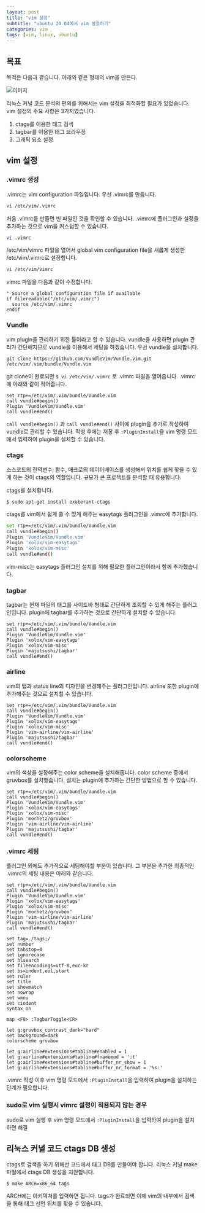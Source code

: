 ```yaml
---
layout: post
title: "vim 설정"
subtitle: "ubuntu 20.04에서 vim 설정하기"
categories: vim
tags: [vim, linux, ubuntu]
---
```




## 목표

목적은 다음과 같습니다. 아래와 같은 형태의 vim을 만든다.

![이미지](https://pbs.twimg.com/media/E5lhcCfVUAMWzQO?format=jpg&name=medium)



리눅스 커널 코드 분석의 편의를 위해서는 vim 설정을 최적화할 필요가 있었습니다.
vim 설정의 주요 사항은 3가지였습니다.

1. ctags를 이용한 태그 검색
2. tagbar를 이용한 태그 브라우징
3. 그래픽 요소 설정




## vim 설정

### .vimrc 생성

.vimrc는 vim configuration 파일입니다.
우선 .vimrc를 만듭니다.

```bash
vi /etc/vim/.vimrc
```

처음 .vimrc를 만들면 빈 파일인 것을 확인할 수 있습니다.
.vimrc에 플러그인과 설정을 추가하는 것으로 vim을 커스텀할 수 있습니다.

```bash
vi .vimrc
```

/etc/vim/vimrc 파일을 열어서 global vim configuration file을 새롭게 생성한 /etc/vim/.vimrc로 설정합니다.
```bash
vi /etc/vim/vimrc
```

vimrc 파일을 다음과 같이 수정합니다.

```
" Source a global configuration file if available
if filereadable("/etc/vim/.vimrc")
  source /etc/vim/.vimrc
endif
```

### Vundle

vim plugin을 관리하기 위한 툴이라고 할 수 있습니다.
vundle을 사용하면 plugin 관리가 간단해지므로 vundle을 이용해서 세팅을 하겠습니다.
우선 vundle을 설치합니다.

```
git clone https://github.com/VundleVim/Vundle.vim.git /etc/vim/.vim/bundle/Vundle.vim
```

git clone이 완료되면 `$ vi /etc/vim/.vimrc` 로 .vimrc 파일을 열어줍니다.
.vimrc에 아래와 같이 적어줍니다.

``` shell
set rtp+=/etc/vim/.vim/bundle/Vundle.vim
call vundle#begin()
Plugin 'VundleVim/Vundle.vim'
call vundle#end()
```

`call vundle#begin()` 과 `call vundle#end()` 사이에 plugin을 추가로 작성하여 vundle로 관리할 수 있습니다.
작성 후에는 저장 후 `:PluginInstall`을 vim 명령 모드에서 입력하여 plugin을 설치할 수 있습니다.




### ctags

소스코드의 전역변수, 함수, 매크로의 데이터베이스를 생성해서 위치를 쉽게 찾을 수 있게 하는 것이 ctags의 역할입니다. 규모가 큰 프로젝트를 분석할 때 유용합니다.

ctags를 설치합니다.

```
$ sudo apt-get install exuberant-ctags
```

ctags를 vim에서 쉽게 쓸 수 있게 해주는 easytags 플러그인을 .vimrc에 추가합니다.

```bash
set rtp+=/etc/vim/.vim/bundle/Vundle.vim
call vundle#begin()
Plugin 'VundleVim/Vundle.vim'
Plugin 'xolox/vim-easytags'
Plugin 'xolox/vim-misc'
call vundle#end()
```

vim-misc는 easytags 플러그인 설치를 위해 필요한 플러그인이라서 함께 추가했습니다.




### tagbar

tagbar는 현재 파일의 태그를 사이드바 형태로 간단하게 조회할 수 있게 해주는 플러그인입니다.
plugin에 tagbar를 추가하는 것으로 간단하게 설치할 수 있습니다.

```shell
set rtp+=/etc/vim/.vim/bundle/Vundle.vim
call vundle#begin()
Plugin 'VundleVim/Vundle.vim'
Plugin 'xolox/vim-easytags'
Plugin 'xolox/vim-misc'
Plugin 'majutsushi/tagbar'
call vundle#end()
```




### airline

vim의 탭과 status line의 디자인을 변경해주는 플러그인입니다.
airline 또한 plugin에 추가해주는 것으로 설치할 수 있습니다.

```shell
set rtp+=/etc/vim/.vim/bundle/Vundle.vim
call vundle#begin()
Plugin 'VundleVim/Vundle.vim'
Plugin 'xolox/vim-easytags'
Plugin 'xolox/vim-misc'
Plugin 'vim-airline/vim-airline'
Plugin 'majutsushi/tagbar'
call vundle#end()
```




### colorscheme

vim의 색상을 설정해주는 color scheme을 설치해줍니다.
color scheme 중에서 gruvbox를 설치했습니다. 설치는 plugin에 추가하는 간단한 방법으로 할 수 있습니다.

```shell
set rtp+=/etc/vim/.vim/bundle/Vundle.vim
call vundle#begin()
Plugin 'VundleVim/Vundle.vim'
Plugin 'xolox/vim-easytags'
Plugin 'xolox/vim-misc'
Plugin 'morhetz/gruvbox'
Plugin 'vim-airline/vim-airline'
Plugin 'majutsushi/tagbar'
call vundle#end()
```




### .vimrc 세팅

플러그인 외에도 추가적으로 세팅해야할 부분이 있습니다.
그 부분을 추가한 최종적인 .vimrc의 세팅 내용은 아래와 같습니다.

```shell
set rtp+=/etc/vim/.vim/bundle/Vundle.vim
call vundle#begin()
Plugin 'VundleVim/Vundle.vim' 
Plugin 'xolox/vim-easytags'
Plugin 'xolox/vim-misc'
Plugin 'morhetz/gruvbox'
Plugin 'vim-airline/vim-airline'
Plugin 'majutsushi/tagbar'
call vundle#end()

set tag=./tags;/ 
set number
set tabstop=4
set ignorecase
set hlsearch
set fileencodings=utf-8,euc-kr
set bs=indent,eol,start
set ruler
set title
set showmatch
set nowrap
set wmnu
set cindent
syntax on

map <F8> :TagbarToggle<CR>

let g:gruvbox_contrast_dark="hard"
set background=dark
colorscheme gruvbox

let g:airline#extensions#tabline#enabled = 1
let g:airline#extensions#tabline#fnamemod = ':t'
let g:airline#extensions#tabline#buffer_nr_show = 1
let g:airline#extensions#tabline#buffer_nr_format = '%s:'
```

.vimrc 작성 이후 vim 명령 모드에서 `:PluginInstall`을 입력하여 plugin을 설치하는 단계가 필요합니다.

### sudo로 vim 실행시 vimrc 설정이 적용되지 않는 경우

sudo로 vim 실행 후 vim 명령 모드에서 `:PluginInstall`을 입력하여 plugin을 설치하면 해결


## 리눅스 커널 코드 ctags DB 생성

ctags로 검색을 하기 위해선 코드에서 태그 DB를 만들어야 합니다.
리눅스 커널 make 파일에서 ctags DB 생성을 지원합니다.

```
$ make ARCH=x86_64 tags
```

ARCH에는 아키텍쳐를 입력하면 됩니다.
tags가 완료되면 이제 vim의 내부에서 검색을 통해 태그 선언 위치를 찾을 수 있습니다.
